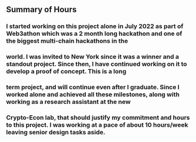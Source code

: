 ## Summary of Hours

### I started working on this project alone in July 2022 as part of Web3athon which was a 2 month long hackathon and one of the biggest multi-chain hackathons in the 
### world. I was invited to New York since it was a winner and a standout project. Since then, I have continued working on it to develop a proof of concept. This is a long
### term project, and will continue even after I graduate. Since I worked alone and achieved all these milestones, along with working as a research assistant at the new
### Crypto-Econ lab, that should justify my commitment and hours to this project. I was working at a pace of about 10 hours/week leaving senior design tasks aside.
